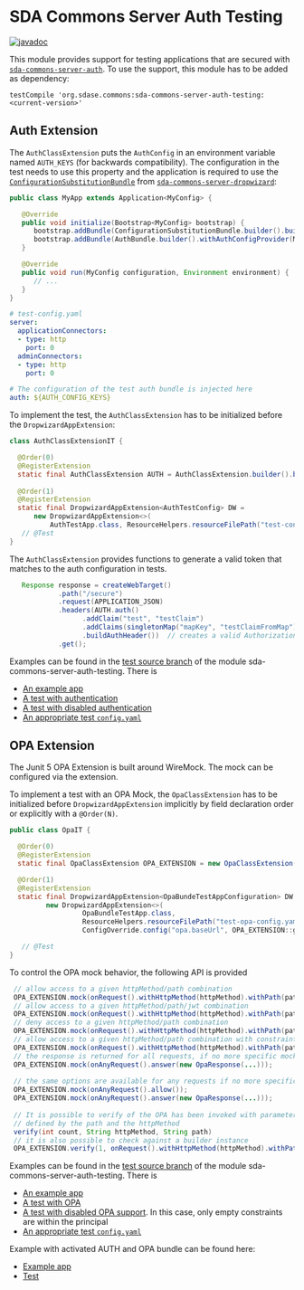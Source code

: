 # SDA Commons Server Auth Testing

[![javadoc](https://javadoc.io/badge2/org.sdase.commons/sda-commons-server-auth-testing/javadoc.svg)](https://javadoc.io/doc/org.sdase.commons/sda-commons-server-auth-testing)

This module provides support for testing applications that are secured with 
[`sda-commons-server-auth`](./server-auth.md). To use the support, this module has to be added as
dependency:

```
testCompile 'org.sdase.commons:sda-commons-server-auth-testing:<current-version>'
```

## Auth Extension
The `AuthClassExtension` puts the `AuthConfig` in an environment variable named `AUTH_KEYS` (for backwards compatibility).
The configuration in the test needs to use this property and the application is required to use the
[`ConfigurationSubstitutionBundle`](https://github.com/SDA-SE/sda-dropwizard-commons/tree/main/sda-commons-server-dropwizard/src/main/java/org/sdase/commons/server/dropwizard/bundles/ConfigurationSubstitutionBundle.java)
from [`sda-commons-server-dropwizard`](server-dropwizard.md):

```java
public class MyApp extends Application<MyConfig> {

   @Override
   public void initialize(Bootstrap<MyConfig> bootstrap) {
      bootstrap.addBundle(ConfigurationSubstitutionBundle.builder().build());
      bootstrap.addBundle(AuthBundle.builder().withAuthConfigProvider(MyConfig::getAuth).build());
   }

   @Override
   public void run(MyConfig configuration, Environment environment) {
      // ...
   }
}
```

```yaml
# test-config.yaml
server:
  applicationConnectors:
  - type: http
    port: 0
  adminConnectors:
  - type: http
    port: 0

# The configuration of the test auth bundle is injected here
auth: ${AUTH_CONFIG_KEYS}
```

To implement the test, the `AuthClassExtension` has to be initialized before the `DropwizardAppExtension`:

```java
class AuthClassExtensionIT {

  @Order(0)
  @RegisterExtension 
  static final AuthClassExtension AUTH = AuthClassExtension.builder().build();
  
  @Order(1)
  @RegisterExtension
  static final DropwizardAppExtension<AuthTestConfig> DW =
      new DropwizardAppExtension<>(
          AuthTestApp.class, ResourceHelpers.resourceFilePath("test-config.yaml"));
   // @Test
}
```

The `AuthClassExtension` provides functions to generate a valid token that matches to the auth configuration in tests.
```java
   Response response = createWebTarget()
            .path("/secure")
            .request(APPLICATION_JSON)
            .headers(AUTH.auth()   
                  .addClaim("test", "testClaim")
                  .addClaims(singletonMap("mapKey", "testClaimFromMap"))
                  .buildAuthHeader())  // creates a valid Authorization header with a valid JWT 
            .get();
```

Examples can be found in
the [test source branch](https://github.com/SDA-SE/sda-dropwizard-commons/tree/main/sda-commons-server-auth-testing/src/test)
of the module sda-commons-server-auth-testing. There is

- [An example app](https://github.com/SDA-SE/sda-dropwizard-commons/tree/main/sda-commons-server-auth-testing/src/test/java/org/sdase/commons/server/auth/testing/test/AuthTestApp.java)
- [A test with authentication](https://github.com/SDA-SE/sda-dropwizard-commons/tree/main/sda-commons-server-auth-testing/src/test/java/org/sdase/commons/server/auth/testing/AuthClassExtensionIT.java)
- [A test with disabled authentication](https://github.com/SDA-SE/sda-dropwizard-commons/tree/main/sda-commons-server-auth-testing/src/test/java/org/sdase/commons/server/auth/testing/AuthDisabledJUnit5IT.java)
- [An appropriate test `config.yaml`](https://github.com/SDA-SE/sda-dropwizard-commons/tree/main/sda-commons-server-auth-testing/src/test/resources/test-config.yaml)

## OPA Extension

The Junit 5 OPA Extension is built around WireMock. The mock can be configured via the extension.

To implement a test with an OPA Mock, the `OpaClassExtension` has to be initialized before `DropwizardAppExtension` implicitly by field declaration order or explicitly with a `@Order(N)`.

```java
public class OpaIT {

  @Order(0)
  @RegisterExtension
  static final OpaClassExtension OPA_EXTENSION = new OpaClassExtension();

  @Order(1)
  @RegisterExtension
  static final DropwizardAppExtension<OpaBundeTestAppConfiguration> DW =
         new DropwizardAppExtension<>(
                  OpaBundleTestApp.class,
                  ResourceHelpers.resourceFilePath("test-opa-config.yaml"),
                  ConfigOverride.config("opa.baseUrl", OPA_EXTENSION::getUrl));

   // @Test
}
```

To control the OPA mock behavior, the following API is provided
```java
 // allow access to a given httpMethod/path combination
 OPA_EXTENSION.mock(onRequest().withHttpMethod(httpMethod).withPath(path).allow());
 // allow access to a given httpMethod/path/jwt combination
 OPA_EXTENSION.mock(onRequest().withHttpMethod(httpMethod).withPath(path).withJwt(jwt).allow());
 // deny access to a given httpMethod/path combination
 OPA_EXTENSION.mock(onRequest().withHttpMethod(httpMethod).withPath(path).deny());
 // allow access to a given httpMethod/path combination with constraint
 OPA_EXTENSION.mock(onRequest().withHttpMethod(httpMethod).withPath(path).allow().withConstraint(new ConstraintModel(...)));
 // the response is returned for all requests, if no more specific mock is configured
 OPA_EXTENSION.mock(onAnyRequest().answer(new OpaResponse(...)));
 
 // the same options are available for any requests if no more specific mock is configured
 OPA_EXTENSION.mock(onAnyRequest().allow());
 OPA_EXTENSION.mock(onAnyRequest().answer(new OpaResponse(...)));
 
 // It is possible to verify of the OPA has been invoked with parameters for the resource 
 // defined by the path and the httpMethod
 verify(int count, String httpMethod, String path)
 // it is also possible to check against a builder instance
 OPA_EXTENSION.verify(1, onRequest().withHttpMethod(httpMethod).withPath(path).withJwt(jwt));
```

Examples can be found in the [test source branch](https://github.com/SDA-SE/sda-dropwizard-commons/tree/main/sda-commons-server-auth-testing/src/test) of the module sda-commons-server-auth-testing. There is

- [An example app](https://github.com/SDA-SE/sda-dropwizard-commons/tree/main/sda-commons-server-auth-testing/src/test/java/org/sdase/commons/server/opa/testing/test/OpaBundleTestApp.java)
- [A test with OPA](https://github.com/SDA-SE/sda-dropwizard-commons/tree/main/sda-commons-server-auth-testing/src/test/java/org/sdase/commons/server/opa/testing/OpaClassExtensionIT.java)
- [A test with disabled OPA support](https://github.com/SDA-SE/sda-dropwizard-commons/tree/main/sda-commons-server-auth-testing/src/test/java/org/sdase/commons/server/opa/testing/OpaDisabledJUnit5IT.java). In this case, only empty constraints are within the principal
- [An appropriate test `config.yaml`](https://github.com/SDA-SE/sda-dropwizard-commons/tree/main/sda-commons-server-auth-testing/src/test/resources/test-opa-config.yaml)

Example with activated AUTH and OPA bundle can be found here:
- [Example app](https://github.com/SDA-SE/sda-dropwizard-commons/tree/main/sda-commons-server-auth-testing/src/test/java/org/sdase/commons/server/opa/testing/test/AuthAndOpaBundleTestApp.java)
- [Test](https://github.com/SDA-SE/sda-dropwizard-commons/tree/main/sda-commons-server-auth-testing/src/test/java/org/sdase/commons/server/opa/testing/AuthAndOpaClassExtensionIT.java)
